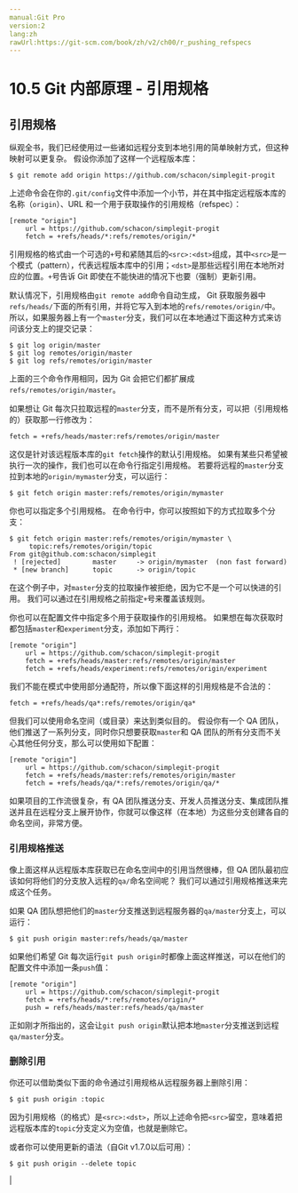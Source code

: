 ```yaml
---
manual:Git Pro
version:2
lang:zh
rawUrl:https://git-scm.com/book/zh/v2/ch00/r_pushing_refspecs
---
```



# 10.5 Git 内部原理 - 引用规格

## 引用规格<a name="r_refspec"></a>


纵观全书，我们已经使用过一些诸如远程分支到本地引用的简单映射方式，但这种映射可以更复杂。 假设你添加了这样一个远程版本库：



```
$ git remote add origin https://github.com/schacon/simplegit-progit
```




上述命令会在你的`.git/config`文件中添加一个小节，并在其中指定远程版本库的名称（`origin`）、URL 和一个用于获取操作的引用规格（refspec）：



```
[remote "origin"]
	url = https://github.com/schacon/simplegit-progit
	fetch = +refs/heads/*:refs/remotes/origin/*
```




引用规格的格式由一个可选的`+`号和紧随其后的`<src>:<dst>`组成，其中`<src>`是一个模式（pattern），代表远程版本库中的引用；`<dst>`是那些远程引用在本地所对应的位置。`+`号告诉 Git 即使在不能快进的情况下也要（强制）更新引用。




默认情况下，引用规格由`git remote add`命令自动生成， Git 获取服务器中`refs/heads/`下面的所有引用，并将它写入到本地的`refs/remotes/origin/`中。 所以，如果服务器上有一个`master`分支，我们可以在本地通过下面这种方式来访问该分支上的提交记录：



```
$ git log origin/master
$ git log remotes/origin/master
$ git log refs/remotes/origin/master
```




上面的三个命令作用相同，因为 Git 会把它们都扩展成`refs/remotes/origin/master`。




如果想让 Git 每次只拉取远程的`master`分支，而不是所有分支，可以把（引用规格的）获取那一行修改为：



```
fetch = +refs/heads/master:refs/remotes/origin/master
```




这仅是针对该远程版本库的`git fetch`操作的默认引用规格。 如果有某些只希望被执行一次的操作，我们也可以在命令行指定引用规格。 若要将远程的`master`分支拉到本地的`origin/mymaster`分支，可以运行：



```
$ git fetch origin master:refs/remotes/origin/mymaster
```




你也可以指定多个引用规格。 在命令行中，你可以按照如下的方式拉取多个分支：



```
$ git fetch origin master:refs/remotes/origin/mymaster \
	 topic:refs/remotes/origin/topic
From git@github.com:schacon/simplegit
 ! [rejected]        master     -> origin/mymaster  (non fast forward)
 * [new branch]      topic      -> origin/topic
```




在这个例子中，对`master`分支的拉取操作被拒绝，因为它不是一个可以快进的引用。 我们可以通过在引用规格之前指定`+`号来覆盖该规则。




你也可以在配置文件中指定多个用于获取操作的引用规格。 如果想在每次获取时都包括`master`和`experiment`分支，添加如下两行：



```
[remote "origin"]
	url = https://github.com/schacon/simplegit-progit
	fetch = +refs/heads/master:refs/remotes/origin/master
	fetch = +refs/heads/experiment:refs/remotes/origin/experiment
```




我们不能在模式中使用部分通配符，所以像下面这样的引用规格是不合法的：



```
fetch = +refs/heads/qa*:refs/remotes/origin/qa*
```




但我们可以使用命名空间（或目录）来达到类似目的。 假设你有一个 QA 团队，他们推送了一系列分支，同时你只想要获取`master`和 QA 团队的所有分支而不关心其他任何分支，那么可以使用如下配置：



```
[remote "origin"]
	url = https://github.com/schacon/simplegit-progit
	fetch = +refs/heads/master:refs/remotes/origin/master
	fetch = +refs/heads/qa/*:refs/remotes/origin/qa/*
```




如果项目的工作流很复杂，有 QA 团队推送分支、开发人员推送分支、集成团队推送并且在远程分支上展开协作，你就可以像这样（在本地）为这些分支创建各自的命名空间，非常方便。



### 引用规格推送<a name="r_pushing_refspecs"></a>


像上面这样从远程版本库获取已在命名空间中的引用当然很棒，但 QA 团队最初应该如何将他们的分支放入远程的`qa/`命名空间呢？ 我们可以通过引用规格推送来完成这个任务。




如果 QA 团队想把他们的`master`分支推送到远程服务器的`qa/master`分支上，可以运行：



```
$ git push origin master:refs/heads/qa/master
```




如果他们希望 Git 每次运行`git push origin`时都像上面这样推送，可以在他们的配置文件中添加一条`push`值：



```
[remote "origin"]
	url = https://github.com/schacon/simplegit-progit
	fetch = +refs/heads/*:refs/remotes/origin/*
	push = refs/heads/master:refs/heads/qa/master
```




正如刚才所指出的，这会让`git push origin`默认把本地`master`分支推送到远程`qa/master`分支。




### 删除引用<a name="_删除引用"></a>


你还可以借助类似下面的命令通过引用规格从远程服务器上删除引用：



```
$ git push origin :topic
```




因为引用规格（的格式）是`<src>:<dst>`，所以上述命令把`<src>`留空，意味着把远程版本库的`topic`分支定义为空值，也就是删除它。




或者你可以使用更新的语法（自Git v1.7.0以后可用）：



```
$ git push origin --delete topic
```



|


